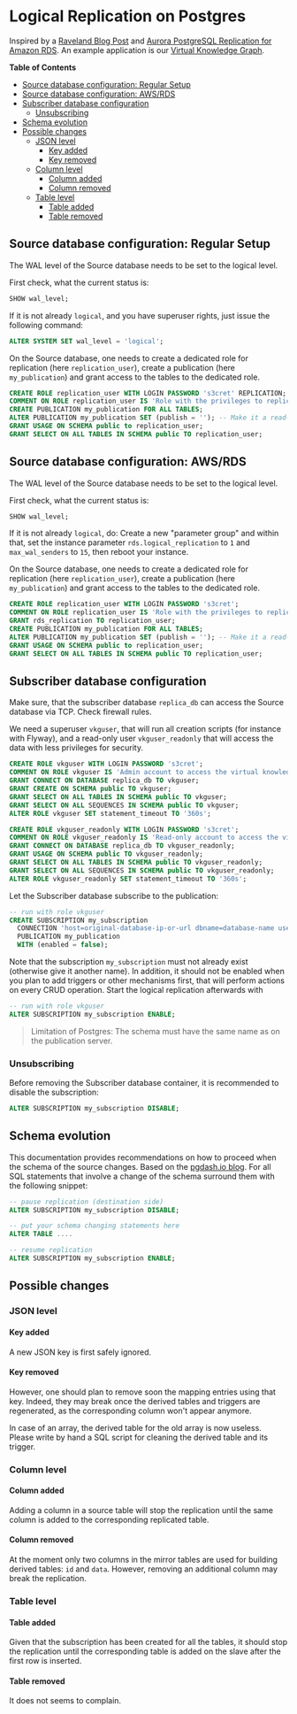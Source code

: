 <!--
SPDX-FileCopyrightText: NOI Techpark <digital@noi.bz.it>

SPDX-License-Identifier: CC-BY-SA-4.0
-->

# Logical Replication on Postgres

Inspired by a [Raveland Blog Post](https://blog.raveland.org/post/postgresql_lr_en) and [Aurora PostgreSQL Replication for Amazon RDS](https://docs.aws.amazon.com/AmazonRDS/latest/AuroraUserGuide/AuroraPostgreSQL.Replication.Logical.html).
An example application is our [Virtual Knowledge Graph](https://github.com/noi-techpark/odh-vkg).

<!-- START doctoc generated TOC please keep comment here to allow auto update -->
<!-- DON'T EDIT THIS SECTION, INSTEAD RE-RUN doctoc TO UPDATE -->
**Table of Contents**

- [Source database configuration: Regular Setup](#source-database-configuration-regular-setup)
- [Source database configuration: AWS/RDS](#source-database-configuration-awsrds)
- [Subscriber database configuration](#subscriber-database-configuration)
  - [Unsubscribing](#unsubscribing)
- [Schema evolution](#schema-evolution)
- [Possible changes](#possible-changes)
  - [JSON level](#json-level)
    - [Key added](#key-added)
    - [Key removed](#key-removed)
  - [Column level](#column-level)
    - [Column added](#column-added)
    - [Column removed](#column-removed)
  - [Table level](#table-level)
    - [Table added](#table-added)
    - [Table removed](#table-removed)

<!-- END doctoc generated TOC please keep comment here to allow auto update -->


## Source database configuration: Regular Setup

The WAL level of the Source database needs to be set to the logical level.

First check, what the current status is:
```sql
SHOW wal_level;
```

If it is not already `logical`, and you have superuser rights, just issue the
following command:
```sql
ALTER SYSTEM SET wal_level = 'logical';
```

On the Source database, one needs to create a dedicated role for replication (here
`replication_user`), create a publication (here `my_publication`) and grant access to the
tables to the dedicated role.
```sql
CREATE ROLE replication_user WITH LOGIN PASSWORD 's3cret' REPLICATION;
COMMENT ON ROLE replication_user IS 'Role with the privileges to replicate data for the ABC project';
CREATE PUBLICATION my_publication FOR ALL TABLES;
ALTER PUBLICATION my_publication SET (publish = ''); -- Make it a read-only publication by default
GRANT USAGE ON SCHEMA public to replication_user;
GRANT SELECT ON ALL TABLES IN SCHEMA public TO replication_user;
```

## Source database configuration: AWS/RDS

The WAL level of the Source database needs to be set to the logical level.

First check, what the current status is:
```sql
SHOW wal_level;
```

If it is not already `logical`, do: Create a new "parameter group" and within
that, set the instance parameter `rds.logical_replication` to `1` and
`max_wal_senders` to `15`, then reboot your instance.

On the Source database, one needs to create a dedicated role for replication (here
`replication_user`), create a publication (here `my_publication`) and grant access to the
tables to the dedicated role.
```sql
CREATE ROLE replication_user WITH LOGIN PASSWORD 's3cret';
COMMENT ON ROLE replication_user IS 'Role with the privileges to replicate data for the ABC project';
GRANT rds_replication TO replication_user;
CREATE PUBLICATION my_publication FOR ALL TABLES;
ALTER PUBLICATION my_publication SET (publish = ''); -- Make it a read-only publication by default
GRANT USAGE ON SCHEMA public to replication_user;
GRANT SELECT ON ALL TABLES IN SCHEMA public TO replication_user;
```

## Subscriber database configuration

Make sure, that the subscriber database `replica_db` can access the Source
database via TCP. Check firewall rules.

We need a superuser `vkguser`, that will run all creation scripts (for instance
with Flyway), and a read-only user `vkguser_readonly` that will access the data
with less privileges for security.

```sql
CREATE ROLE vkguser WITH LOGIN PASSWORD 's3cret';
COMMENT ON ROLE vkguser IS 'Admin account to access the virtual knowledge graph';
GRANT CONNECT ON DATABASE replica_db TO vkguser;
GRANT CREATE ON SCHEMA public TO vkguser;
GRANT SELECT ON ALL TABLES IN SCHEMA public TO vkguser;
GRANT SELECT ON ALL SEQUENCES IN SCHEMA public TO vkguser;
ALTER ROLE vkguser SET statement_timeout TO '360s';

CREATE ROLE vkguser_readonly WITH LOGIN PASSWORD 's3cret';
COMMENT ON ROLE vkguser_readonly IS 'Read-only account to access the virtual knowledge graph';
GRANT CONNECT ON DATABASE replica_db TO vkguser_readonly;
GRANT USAGE ON SCHEMA public TO vkguser_readonly;
GRANT SELECT ON ALL TABLES IN SCHEMA public TO vkguser_readonly;
GRANT SELECT ON ALL SEQUENCES IN SCHEMA public TO vkguser_readonly;
ALTER ROLE vkguser_readonly SET statement_timeout TO '360s';
```

Let the Subscriber database subscribe to the publication:
```sql
-- run with role vkguser
CREATE SUBSCRIPTION my_subscription
  CONNECTION 'host=original-database-ip-or-url dbname=database-name user=replication_user password=s3cret'
  PUBLICATION my_publication
  WITH (enabled = false);
```
Note that the subscription `my_subscription` must not already exist (otherwise
give it another name). In addition, it should not be enabled when you plan to
add triggers or other mechanisms first, that will perform actions on every CRUD
operation. Start the logical replication afterwards with

```SQL
-- run with role vkguser
ALTER SUBSCRIPTION my_subscription ENABLE;
```

> Limitation of Postgres: The schema must have the same name as on the publication server.

### Unsubscribing

Before removing the Subscriber database container, it is recommended to disable
the subscription:
```sql
ALTER SUBSCRIPTION my_subscription DISABLE;
```

## Schema evolution

This documentation provides recommendations on how to proceed when the schema of
the source changes. Based on the [pgdash.io
blog](https://pgdash.io/blog/postgres-replication-gotchas.html). For all SQL
statements that involve a change of the schema surround them with the following
snippet:

```sql
-- pause replication (destination side)
ALTER SUBSCRIPTION my_subscription DISABLE;

-- put your schema changing statements here
ALTER TABLE ....

-- resume replication
ALTER SUBSCRIPTION my_subscription ENABLE;
```

## Possible changes
### JSON level

#### Key added
A new JSON key is first safely ignored.

#### Key removed
However, one should plan to remove soon the mapping entries using that key.
Indeed, they may break once the derived tables and triggers are regenerated, as
the corresponding column won't appear anymore.

In case of an array, the derived table for the old array is now useless. Please
write by hand a SQL script for cleaning the derived table and its trigger.

### Column level

#### Column added
Adding a column in a source table will stop the replication until the same
column is added to the corresponding replicated table.

#### Column removed
At the moment only two columns in the mirror tables are used for building
derived tables: `id` and `data`. However, removing an additional column may
break the replication.

### Table level

#### Table added
Given that the subscription has been created for all the tables, it should stop
the replication until the corresponding table is added on the slave after the
first row is inserted.

#### Table removed
It does not seems to complain.
